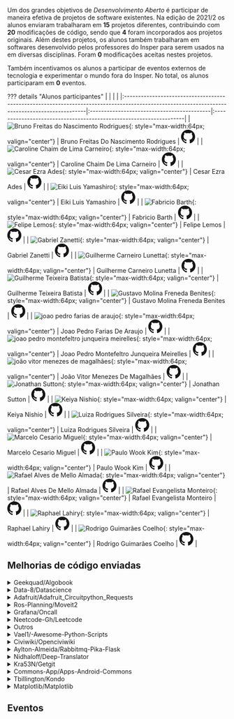 Um dos grandes objetivos de *Desenvolvimento Aberto* é participar de maneira efetiva de projetos de software existentes. Na edição de 2021/2 os alunos enviaram trabalharam em **15** projetos diferentes, contribuindo com **20** modificações de código, sendo que **4** foram incorporados aos projetos originais. Além destes projetos, os alunos também trabalharam em softwares desenvolvido pelos professores do Insper para serem usados na em diversas disciplinas. Foram <b>0</b> modificações aceitas nestes projetos.

Também incentivamos os alunos a participar de eventos externos de tecnologia e experimentar o mundo fora do Insper. No total, os alunos participaram em <b>0</b> eventos. 


??? details "Alunos participantes"
    |                                                                                                                                               |                                            |                                                                    |
    |:----------------------------------------------------------------------------------------------------------------------------------------------|:-------------------------------------------|:-------------------------------------------------------------------|
    | ![Bruno Freitas do Nascimento Rodrigues](https://avatars.githubusercontent.com/u/34194649?v=4){: style="max-width:64px; valign="center"}      | Bruno Freitas Do Nascimento Rodrigues      | [![](css/github.png)](http://github.com/BrunoFNRodrigues)          |
    | ![Caroline Chaim de Lima Carneiro](https://avatars.githubusercontent.com/u/49568505?v=4){: style="max-width:64px; valign="center"}            | Caroline Chaim De Lima Carneiro            | [![](css/github.png)](http://github.com/carolinechaim)             |
    | ![Cesar Ezra Ades](https://avatars.githubusercontent.com/u/62568082?v=4){: style="max-width:64px; valign="center"}                            | Cesar Ezra Ades                            | [![](css/github.png)](http://github.com/Cesar0106)                 |
    | ![Eiki Luis Yamashiro](https://avatars.githubusercontent.com/u/99688976?v=4){: style="max-width:64px; valign="center"}                        | Eiki Luis Yamashiro                        | [![](css/github.png)](http://github.com/Eikinho)                   |
    | ![Fabricio Barth](https://avatars.githubusercontent.com/u/361008?v=4){: style="max-width:64px; valign="center"}                               | Fabricio Barth                             | [![](css/github.png)](http://github.com/fbarth)                    |
    | ![Felipe Lemos](https://avatars.githubusercontent.com/u/62957465?v=4){: style="max-width:64px; valign="center"}                               | Felipe Lemos                               | [![](css/github.png)](http://github.com/felipebpl)                 |
    | ![Gabriel Zanetti](https://avatars.githubusercontent.com/u/38334108?v=4){: style="max-width:64px; valign="center"}                            | Gabriel Zanetti                            | [![](css/github.png)](http://github.com/gabrielztk)                |
    | ![Guilherme Carneiro Lunetta](https://avatars.githubusercontent.com/u/49534365?v=4){: style="max-width:64px; valign="center"}                 | Guilherme Carneiro Lunetta                 | [![](css/github.png)](http://github.com/guishas)                   |
    | ![Guilherme Teixeira Batista](https://avatars.githubusercontent.com/u/38350062?v=4){: style="max-width:64px; valign="center"}                 | Guilherme Teixeira Batista                 | [![](css/github.png)](http://github.com/guidiamond)                |
    | ![Gustavo Molina Freneda Benites](https://avatars.githubusercontent.com/u/26482986?v=4){: style="max-width:64px; valign="center"}             | Gustavo Molina Freneda Benites             | [![](css/github.png)](http://github.com/gubenites)                 |
    | ![joao pedro farias de araujo](https://avatars.githubusercontent.com/u/49197663?v=4){: style="max-width:64px; valign="center"}                | Joao Pedro Farias De Araujo                | [![](css/github.png)](http://github.com/jpfa1406)                  |
    | ![joao pedro montefeltro junqueira meirelles](https://avatars.githubusercontent.com/u/26440584?v=4){: style="max-width:64px; valign="center"} | Joao Pedro Montefeltro Junqueira Meirelles | [![](css/github.png)](http://github.com/joaopmjm)                  |
    | ![joão vitor menezes de magalhães](https://avatars.githubusercontent.com/u/62967766?v=4){: style="max-width:64px; valign="center"}            | João Vitor Menezes De Magalhães            | [![](css/github.png)](http://github.com/JoaoVitorMenezesMagalhaes) |
    | ![Jonathan Sutton](https://avatars.githubusercontent.com/u/62657975?v=4){: style="max-width:64px; valign="center"}                            | Jonathan Sutton                            | [![](css/github.png)](http://github.com/jonathansutton1)           |
    | ![Keiya Nishio](https://avatars.githubusercontent.com/u/62714338?v=4){: style="max-width:64px; valign="center"}                               | Keiya Nishio                               | [![](css/github.png)](http://github.com/keiyanishio)               |
    | ![Luiza Rodrigues Silveira](https://avatars.githubusercontent.com/u/38442561?v=4){: style="max-width:64px; valign="center"}                   | Luiza Rodrigues Silveira                   | [![](css/github.png)](http://github.com/luizasilveira)             |
    | ![Marcelo Cesario Miguel](https://avatars.githubusercontent.com/u/49695393?v=4){: style="max-width:64px; valign="center"}                     | Marcelo Cesario Miguel                     | [![](css/github.png)](http://github.com/MarceloCMiguel)            |
    | ![Paulo Wook Kim](https://avatars.githubusercontent.com/u/61331156?v=4){: style="max-width:64px; valign="center"}                             | Paulo Wook Kim                             | [![](css/github.png)](http://github.com/paulokim1)                 |
    | ![Rafael Alves de Mello Almada](https://avatars.githubusercontent.com/u/26484664?v=4){: style="max-width:64px; valign="center"}               | Rafael Alves De Mello Almada               | [![](css/github.png)](http://github.com/slimkaki)                  |
    | ![Rafael Evangelista Monteiro](https://avatars.githubusercontent.com/u/62569684?v=4){: style="max-width:64px; valign="center"}                | Rafael Evangelista Monteiro                | [![](css/github.png)](http://github.com/rafaelem2)                 |
    | ![Raphael Lahiry](https://avatars.githubusercontent.com/u/62894435?v=4){: style="max-width:64px; valign="center"}                             | Raphael Lahiry                             | [![](css/github.png)](http://github.com/Lahiry)                    |
    | ![Rodrigo Guimarães Coelho](https://avatars.githubusercontent.com/u/62903468?v=4){: style="max-width:64px; valign="center"}                   | Rodrigo Guimarães Coelho                   | [![](css/github.png)](http://github.com/rodrigogcoelhoo)           |


<h2> Melhorias de código enviadas </h2>

<!--<details class="nota" open="">
    <summary> Servidor de desafios </summary>
    <ul style="list-style-type:none;">
    
    </ul>
</details>-->


<details class="note">
<summary> Geekquad/Algobook</summary>

<h4> Pull Requests</h4>
<ul style="list-style-type:none;">


<li><a href=https://github.com/geekquad/AlgoBook/pull/563> <span style="width: 60px; display: inline-block;"><img style="margin: 0; border: 0;" alt="GitHub issue/pull request detail" src=https://img.shields.io/github/pulls/detail/state/geekquad/AlgoBook/563?label=%20></span> - https://github.com/geekquad/AlgoBook/pull/563</a></li>  



<li><a href=https://github.com/geekquad/AlgoBook/pull/561> <span style="width: 60px; display: inline-block;"><img style="margin: 0; border: 0;" alt="GitHub issue/pull request detail" src=https://img.shields.io/github/pulls/detail/state/geekquad/AlgoBook/561?label=%20></span> - https://github.com/geekquad/AlgoBook/pull/561</a></li>  



<li><a href=https://github.com/geekquad/AlgoBook/pull/562> <span style="width: 60px; display: inline-block;"><img style="margin: 0; border: 0;" alt="GitHub issue/pull request detail" src=https://img.shields.io/github/pulls/detail/state/geekquad/AlgoBook/562?label=%20></span> - https://github.com/geekquad/AlgoBook/pull/562</a></li>  



<li><a href=https://github.com/geekquad/AlgoBook/pull/564> <span style="width: 60px; display: inline-block;"><img style="margin: 0; border: 0;" alt="GitHub issue/pull request detail" src=https://img.shields.io/github/pulls/detail/state/geekquad/AlgoBook/564?label=%20></span> - https://github.com/geekquad/AlgoBook/pull/564</a></li>  


</ul>

</details>

<details class="note">
<summary> Data-8/Datascience</summary>

<h4> Pull Requests</h4>
<ul style="list-style-type:none;">


<li><a href=https://github.com/data-8/datascience/pull/563> <span style="width: 60px; display: inline-block;"><img style="margin: 0; border: 0;" alt="GitHub issue/pull request detail" src=https://img.shields.io/github/pulls/detail/state/data-8/datascience/563?label=%20></span> - https://github.com/data-8/datascience/pull/563</a></li>  



<li><a href=https://github.com/data-8/datascience/pull/564> <span style="width: 60px; display: inline-block;"><img style="margin: 0; border: 0;" alt="GitHub issue/pull request detail" src=https://img.shields.io/github/pulls/detail/state/data-8/datascience/564?label=%20></span> - https://github.com/data-8/datascience/pull/564</a></li>  



<li><a href=https://github.com/data-8/datascience/pull/562> <span style="width: 60px; display: inline-block;"><img style="margin: 0; border: 0;" alt="GitHub issue/pull request detail" src=https://img.shields.io/github/pulls/detail/state/data-8/datascience/562?label=%20></span> - https://github.com/data-8/datascience/pull/562</a></li>  


</ul>

</details>

<details class="note">
<summary> Adafruit/Adafruit_Circuitpython_Requests</summary>

<h4> Pull Requests</h4>
<ul style="list-style-type:none;">


<li><a href=https://github.com/adafruit/Adafruit_CircuitPython_Requests/pull/117> <span style="width: 60px; display: inline-block;"><img style="margin: 0; border: 0;" alt="GitHub issue/pull request detail" src=https://img.shields.io/github/pulls/detail/state/adafruit/Adafruit_CircuitPython_Requests/117?label=%20></span> - https://github.com/adafruit/Adafruit_CircuitPython_Requests/pull/117</a></li>  


</ul>

</details>

<details class="note">
<summary> Ros-Planning/Moveit2</summary>

<h4> Pull Requests</h4>
<ul style="list-style-type:none;">


<li><a href=https://github.com/ros-planning/moveit2/pull/1693> <span style="width: 60px; display: inline-block;"><img style="margin: 0; border: 0;" alt="GitHub issue/pull request detail" src=https://img.shields.io/github/pulls/detail/state/ros-planning/moveit2/1693?label=%20></span> - https://github.com/ros-planning/moveit2/pull/1693</a></li>  


</ul>

</details>

<details class="note">
<summary> Grafana/Oncall</summary>

<h4> Pull Requests</h4>
<ul style="list-style-type:none;">


<li><a href=https://github.com/grafana/oncall/pull/790> <span style="width: 60px; display: inline-block;"><img style="margin: 0; border: 0;" alt="GitHub issue/pull request detail" src=https://img.shields.io/github/pulls/detail/state/grafana/oncall/790?label=%20></span> - https://github.com/grafana/oncall/pull/790</a></li>  


</ul>

</details>

<details class="note">
<summary> Neetcode-Gh/Leetcode</summary>

<h4> Pull Requests</h4>
<ul style="list-style-type:none;">


<li><a href=https://github.com/neetcode-gh/leetcode/pull/1524> <span style="width: 60px; display: inline-block;"><img style="margin: 0; border: 0;" alt="GitHub issue/pull request detail" src=https://img.shields.io/github/pulls/detail/state/neetcode-gh/leetcode/1524?label=%20></span> - https://github.com/neetcode-gh/leetcode/pull/1524</a></li>  


</ul>

</details>

<details class="note">
<summary> Outros</summary>

<h4> Pull Requests</h4>
<ul style="list-style-type:none;">


<li><a href=https://github.com/jfilter/clean-text> https://github.com/jfilter/clean-text </a></li>


</ul>

</details>

<details class="note">
<summary> Vael1/-Awesome-Python-Scripts</summary>

<h4> Pull Requests</h4>
<ul style="list-style-type:none;">


<li><a href=https://github.com/vael1/-Awesome-Python-Scripts/pull/27> <span style="width: 60px; display: inline-block;"><img style="margin: 0; border: 0;" alt="GitHub issue/pull request detail" src=https://img.shields.io/github/pulls/detail/state/vael1/-Awesome-Python-Scripts/27?label=%20></span> - https://github.com/vael1/-Awesome-Python-Scripts/pull/27</a></li>  


</ul>

</details>

<details class="note">
<summary> Civiwiki/Openciviwiki</summary>

<h4> Pull Requests</h4>
<ul style="list-style-type:none;">


<li><a href=https://github.com/CiviWiki/OpenCiviWiki/pull/1469> <span style="width: 60px; display: inline-block;"><img style="margin: 0; border: 0;" alt="GitHub issue/pull request detail" src=https://img.shields.io/github/pulls/detail/state/CiviWiki/OpenCiviWiki/1469?label=%20></span> - https://github.com/CiviWiki/OpenCiviWiki/pull/1469</a></li>  


</ul>

</details>

<details class="note">
<summary> Aylton-Almeida/Rabbitmq-Pika-Flask</summary>

<h4> Pull Requests</h4>
<ul style="list-style-type:none;">


<li><a href=https://github.com/aylton-almeida/rabbitmq-pika-flask/pull/47> <span style="width: 60px; display: inline-block;"><img style="margin: 0; border: 0;" alt="GitHub issue/pull request detail" src=https://img.shields.io/github/pulls/detail/state/aylton-almeida/rabbitmq-pika-flask/47?label=%20></span> - https://github.com/aylton-almeida/rabbitmq-pika-flask/pull/47</a></li>  


</ul>

</details>

<details class="note">
<summary> Nidhaloff/Deep-Translator</summary>

<h4> Pull Requests</h4>
<ul style="list-style-type:none;">


<li><a href=https://github.com/nidhaloff/deep-translator/pull/166> <span style="width: 60px; display: inline-block;"><img style="margin: 0; border: 0;" alt="GitHub issue/pull request detail" src=https://img.shields.io/github/pulls/detail/state/nidhaloff/deep-translator/166?label=%20></span> - https://github.com/nidhaloff/deep-translator/pull/166</a></li>  


</ul>

</details>

<details class="note">
<summary> Kra53N/Getgit</summary>

<h4> Pull Requests</h4>
<ul style="list-style-type:none;">


<li><a href=https://github.com/kra53n/getgit/pull/16> <span style="width: 60px; display: inline-block;"><img style="margin: 0; border: 0;" alt="GitHub issue/pull request detail" src=https://img.shields.io/github/pulls/detail/state/kra53n/getgit/16?label=%20></span> - https://github.com/kra53n/getgit/pull/16</a></li>  


</ul>

</details>

<details class="note">
<summary> Commons-App/Apps-Android-Commons</summary>

<h4> Pull Requests</h4>
<ul style="list-style-type:none;">


<li><a href=https://github.com/commons-app/apps-android-commons/issues/5100> <span style="width: 60px; display: inline-block;"><img style="margin: 0; border: 0;" alt="GitHub issue/pull request detail" src=https://img.shields.io/github/issues/detail/state/commons-app/apps-android-commons/5100?label=%20></span> - https://github.com/commons-app/apps-android-commons/issues/5100</a></li>  


</ul>

</details>

<details class="note">
<summary> Tbillington/Kondo</summary>

<h4> Pull Requests</h4>
<ul style="list-style-type:none;">


<li><a href=https://github.com/tbillington/kondo/pull/66> <span style="width: 60px; display: inline-block;"><img style="margin: 0; border: 0;" alt="GitHub issue/pull request detail" src=https://img.shields.io/github/pulls/detail/state/tbillington/kondo/66?label=%20></span> - https://github.com/tbillington/kondo/pull/66</a></li>  


</ul>

</details>

<details class="note">
<summary> Matplotlib/Matplotlib</summary>

<h4> Pull Requests</h4>
<ul style="list-style-type:none;">


<li><a href=https://github.com/matplotlib/matplotlib/pull/24576> <span style="width: 60px; display: inline-block;"><img style="margin: 0; border: 0;" alt="GitHub issue/pull request detail" src=https://img.shields.io/github/pulls/detail/state/matplotlib/matplotlib/24576?label=%20></span> - https://github.com/matplotlib/matplotlib/pull/24576</a></li>  


</ul>

</details>


<h2> Eventos </h2>

<div class="event-grid">
    
</div>
